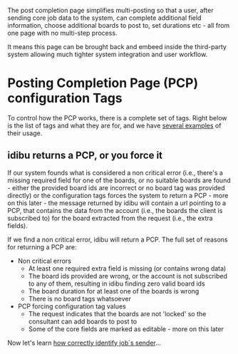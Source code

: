 <p>The post completion page simplifies multi-posting so that a user, after sending core job data to the system, can complete additional field information, choose additional boards to post to, set durations etc - all from one page with no multi-step process.</p>
<p>It means this page can be brought back and embeed inside the third-party system allowing much tighter system integration and user workflow.</p>
<h1>
	Posting Completion Page (PCP) configuration Tags</h1>
<p>To control how the PCP works, there is a complete set of tags. Right below is the list of tags and what they are for, and we have <a href="/docs/xml-api-v3-examples">several examples</a> of their usage.</p>
<h2>
	idibu returns a PCP, or you force it</h2>
<p>If our system founds what is considered a non critical error (i.e., there&#39;s a missing required field for one of the boards, or no suitable boards are found - either the provided board ids are incorrect or no board tag was provided directly) or the configuration tags forces the system to return a PCP - more on this later - the message returned by idibu will contain a url pointing to a PCP, that contains the data from the account (i.e., the boards the client is subscribed to) for the board extracted from the request (i.e., the extra fields).</p>
<p>If we find a non critical error, idibu will return a PCP. The full set of reasons for returning a PCP are:</p>
<ul>
	<li>
		Non critical errors
		<ul>
			<li>
				At least one required extra field is missing (or contains wrong data)</li>
			<li>
				The board ids provided are wrong, or the account is not subscribed to any of them, resulting in idibu finding zero valid board ids</li>
			<li>
				The board duration for at least one of the boards is wrong</li>
			<li>
				There is no board tags whatsoever</li>
		</ul>
	</li>
	<li>
		PCP forcing configuration tag values
		<ul>
			<li>
				The request indicates that the boards are not &#39;locked&#39; so the consultant can add boards to post to</li>
			<li>
				Some of the core fields are marked as editable - more on this later</li>
		</ul>
	</li>
</ul>
Now let's learn <a href="https://github.com/oneworldmarket/idibu-api/blob/master/api-v3/sender-tags.md">how correctly identify job`s sender</a>...

